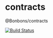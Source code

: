 # contracts
@Bonbons/contracts

[![Build Status](https://travis-ci.org/ws-Bonbons/contracts.svg?branch=master)](https://travis-ci.org/ws-Bonbons/contracts)
